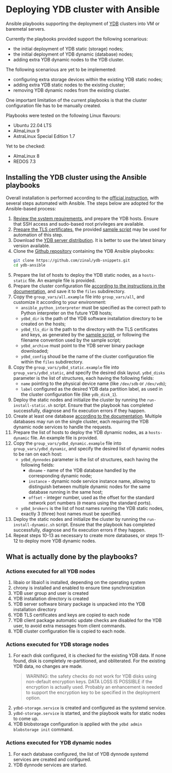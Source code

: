 # Deploying YDB cluster with Ansible

Ansible playbooks supporting the deployment of [YDB](https://ydb.tech) clusters into VM or baremetal servers.

Currently the playbooks provided support the following scenarious:
* the initial deployment of YDB static (storage) nodes;
* the initial deployment of YDB dynamic (database) nodes;
* adding extra YDB dynamic nodes to the YDB cluster.

The following scenarious are yet to be implemented:
* configuring extra storage devices within the existing YDB static nodes;
* adding extra YDB static nodes to the existing cluster;
* removing YDB dynamic nodes from the existing cluster.

One important limitation of the current playbooks is that the cluster configuration file has to be manually created.

Playbooks were tested on the following Linux flavours:
* Ubuntu 22.04 LTS
* AlmaLinux 9
* AstraLinux Special Edition 1.7

Yet to be checked:
* AlmaLinux 8
* REDOS 7.3

## Installing the YDB cluster using the Ansible playbooks

Overall installation is performed according to the [official instruction](https://ydb.tech/en/docs/deploy/manual/deploy-ydb-on-premises), with several steps automated with Ansible. The steps below are adopted for the Ansible-based process:
1. [Review the system requirements](https://ydb.tech/en/docs/deploy/manual/deploy-ydb-on-premises#requirements), and prepare the YDB hosts. Ensure that SSH access and sudo-based root privileges are available.
2. [Prepare the TLS certificates](https://ydb.tech/en/docs/deploy/manual/deploy-ydb-on-premises#tls-certificates), the provided [sample script](https://github.com/ydb-platform/ydb/tree/main/ydb/deploy/tls_cert_gen) may be used for automation of this step.
3. Download the [YDB server distribution](https://ydb.tech/en/docs/downloads/#ydb-server). It is better to use the latest binary version available.
4. Clone the [Github repository](https://github.com/zinal/ydb-snippets/tree/main/ydb-ansible) containing the YDB Ansible playbooks:
    ```bash
    git clone https://github.com/zinal/ydb-snippets.git
    cd ydb-ansible
    ```
5. Prepare the list of hosts to deploy the YDB static nodes, as a `hosts-static` file. An example file is provided.
6. Prepare the cluster configuration file [according to the instructions in the documentation](https://ydb.tech/en/docs/deploy/manual/deploy-ydb-on-premises#config), and save it to the `files` subdirectory.
7. Copy the `group_vars/all.example` file into `group_vars/all`, and customize it according to your environment:
   * `ansible_python_interpreter` must be specified as the correct path to Python interpreter on the future YDB hosts;
   * `ydbd_dir` is the path of the YDB software installation directory to be created on the hosts;
   * `ydbd_tls_dir` is the path to the directory with the TLS certificates and keys, as generated by the [sample script](https://github.com/ydb-platform/ydb/tree/main/ydb/deploy/tls_cert_gen), or following the filename convention used by the sample script;
   * `ydbd_archive` must point to the YDB server binary package downloaded;
   * `ydbd_config` shoud be the name of the cluster configuration file within the `files` subdirectory.
8. Copy the `group_vars/ydbd_static.example` file into `group_vars/ydbd_static`, and specify the desired disk layout. `ydbd_disks` parameter is the list of structures, each having the following fields:
   *  `name` pointing to the physical device name (like `/dev/sdb` or `/dev/vdb`);
   *  `label` configured as the desired YDB data partition label, as used in the cluster configuration file (like `ydb_disk_1`).
9.  Deploy the static nodes and initialize the cluster by running the `run-install-static.sh` script. Ensure that the playbook has completed successfully, diagnose and fix execution errors if they happen.
10. Create at least one database [according to the documentation](https://ydb.tech/en/docs/deploy/manual/deploy-ydb-on-premises#create-db). Multiple databases may run on the single cluster, each requiring the YDB dynamic node services to handle the requests.
11. Prepare the list of hosts to deploy the YDB dynamic nodes, as a `hosts-dynamic` file. An example file is provided.
12. Copy the `group_vars/ydbd_dynamic.example` file into `group_vars/ydbd_dynamic`, and specify the desired list of dynamic nodes to be ran on each host:
    * `ydbd_dynnodes` parameter is the list of structures, each having the following fields:
      * `dbname` - name of the YDB database handled by the corresponding dynamic node;
      * `instance` - dynamic node service instance name, allowing to distinguish between multiple dynamic nodes for the same database running in the same host;
      * `offset` - integer number, used as the offset for the standard network port numbers (`0` means using the standard ports).
    *  `ydbd_brokers` is the list of host names running the YDB static nodes, exactly 3 (three) host names must be specified.
13. Deploy the static nodes and initialize the cluster by running the `run-install-dynamic.sh` script. Ensure that the playbook has completed successfully, diagnose and fix execution errors if they happen.
14. Repeat steps 10-13 as necessary to create more databases, or steps 11-12 to deploy more YDB dynamic nodes.

## What is actually done by the playbooks?

### Actions executed for all YDB nodes
1. libaio or libaio1 is installed, depending on the operating system
2. chrony is installed and enabled to ensure time synchronization
3. YDB user group and user is created
4. YDB installation directory is created
5. YDB server software binary package is unpacked into the YDB installation directory
6. YDB TLS certificates and keys are copied to each node
7. YDB client package automatic update checks are disabled for the YDB user, to avoid extra messages from client commands.
8. YDB cluster configuration file is copied to each node.

### Actions executed for YDB storage nodes
1. For each disk configured, it is checked for the existing YDB data. If none found, disk is completely re-partitioned, and obliterated. For the existing YDB data, no changes are made.
   > WARNING: the safety checks do not work for YDB disks using non-default encryption keys. DATA LOSS IS POSSIBLE if the encryption is actually used. Probably an enhancement is needed to support the encryption key to be specified in the deployment option.
2. `ydbd-storage.service` is created and configured as the systemd service.
3. `ydbd-storage.service` is started, and the playbook waits for static nodes to come up.
4. YDB blobstorage configuration is applied with the `ydbd admin blobstorage init` command.

### Actions executed for YDB dynamic nodes
1. For each database configured, the list of YDB dynnode systemd services are created and configured.
2. YDB dynnode services are started.
